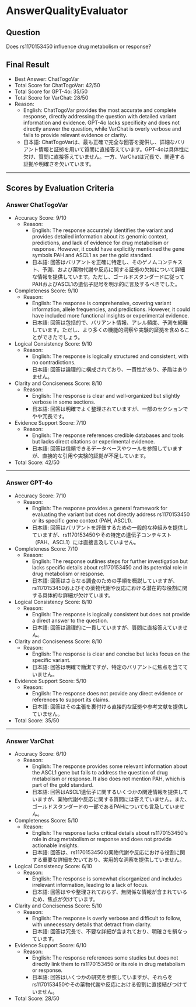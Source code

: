# AnswerQualityEvaluator

## Question

Does rs1170153450 influence drug metabolism or response?

## Final Result

- Best Answer: ChatTogoVar
- Total Score for ChatTogoVar: 42/50
- Total Score for GPT-4o: 35/50
- Total Score for VarChat: 28/50
- Reason:
  - English: ChatTogoVar provides the most accurate and complete response, directly addressing the question with detailed variant information and evidence. GPT-4o lacks specificity and does not directly answer the question, while VarChat is overly verbose and fails to provide relevant evidence or clarity.
  - 日本語: ChatTogoVarは、最も正確で完全な回答を提供し、詳細なバリアント情報と証拠を用いて質問に直接答えています。GPT-4oは具体性に欠け、質問に直接答えていません。一方、VarChatは冗長で、関連する証拠や明確さを欠いています。

---

## Scores by Evaluation Criteria

### Answer ChatTogoVar
- Accuracy Score: 9/10
  - Reason: 
    - English: The response accurately identifies the variant and provides detailed information about its genomic context, predictions, and lack of evidence for drug metabolism or response. However, it could have explicitly mentioned the gene symbols PAH and ASCL1 as per the gold standard.
    - 日本語: 回答はバリアントを正確に特定し、そのゲノムコンテキスト、予測、および薬物代謝や反応に関する証拠の欠如について詳細な情報を提供しています。ただし、ゴールドスタンダードに従ってPAHおよびASCL1の遺伝子記号を明示的に言及するべきでした。
- Completeness Score: 9/10
  - Reason: 
    - English: The response is comprehensive, covering variant information, allele frequencies, and predictions. However, it could have included more functional insights or experimental evidence.
    - 日本語: 回答は包括的で、バリアント情報、アレル頻度、予測を網羅しています。ただし、より多くの機能的洞察や実験的証拠を含めることができたでしょう。
- Logical Consistency Score: 9/10
  - Reason: 
    - English: The response is logically structured and consistent, with no contradictions.
    - 日本語: 回答は論理的に構成されており、一貫性があり、矛盾はありません。
- Clarity and Conciseness Score: 8/10
  - Reason: 
    - English: The response is clear and well-organized but slightly verbose in some sections.
    - 日本語: 回答は明確でよく整理されていますが、一部のセクションでやや冗長です。
- Evidence Support Score: 7/10
  - Reason: 
    - English: The response references credible databases and tools but lacks direct citations or experimental evidence.
    - 日本語: 回答は信頼できるデータベースやツールを参照していますが、直接的な引用や実験的証拠が不足しています。
- Total Score: 42/50

---

### Answer GPT-4o
- Accuracy Score: 7/10
  - Reason: 
    - English: The response provides a general framework for evaluating the variant but does not directly address rs1170153450 or its specific gene context (PAH, ASCL1).
    - 日本語: 回答はバリアントを評価するための一般的な枠組みを提供していますが、rs1170153450やその特定の遺伝子コンテキスト（PAH、ASCL1）には直接言及していません。
- Completeness Score: 7/10
  - Reason: 
    - English: The response outlines steps for further investigation but lacks specific details about rs1170153450 and its potential role in drug metabolism or response.
    - 日本語: 回答はさらなる調査のための手順を概説していますが、rs1170153450およびその薬物代謝や反応における潜在的な役割に関する具体的な詳細が欠けています。
- Logical Consistency Score: 8/10
  - Reason: 
    - English: The response is logically consistent but does not provide a direct answer to the question.
    - 日本語: 回答は論理的に一貫していますが、質問に直接答えていません。
- Clarity and Conciseness Score: 8/10
  - Reason: 
    - English: The response is clear and concise but lacks focus on the specific variant.
    - 日本語: 回答は明確で簡潔ですが、特定のバリアントに焦点を当てていません。
- Evidence Support Score: 5/10
  - Reason: 
    - English: The response does not provide any direct evidence or references to support its claims.
    - 日本語: 回答はその主張を裏付ける直接的な証拠や参考文献を提供していません。
- Total Score: 35/50

---

### Answer VarChat
- Accuracy Score: 6/10
  - Reason: 
    - English: The response provides some relevant information about the ASCL1 gene but fails to address the question of drug metabolism or response. It also does not mention PAH, which is part of the gold standard.
    - 日本語: 回答はASCL1遺伝子に関するいくつかの関連情報を提供していますが、薬物代謝や反応に関する質問には答えていません。また、ゴールドスタンダードの一部であるPAHについても言及していません。
- Completeness Score: 5/10
  - Reason: 
    - English: The response lacks critical details about rs1170153450's role in drug metabolism or response and does not provide actionable insights.
    - 日本語: 回答は、rs1170153450の薬物代謝や反応における役割に関する重要な詳細を欠いており、実用的な洞察を提供していません。
- Logical Consistency Score: 6/10
  - Reason: 
    - English: The response is somewhat disorganized and includes irrelevant information, leading to a lack of focus.
    - 日本語: 回答はやや整理されておらず、無関係な情報が含まれているため、焦点が欠けています。
- Clarity and Conciseness Score: 5/10
  - Reason: 
    - English: The response is overly verbose and difficult to follow, with unnecessary details that detract from clarity.
    - 日本語: 回答は冗長で、不要な詳細が含まれており、明確さを損なっています。
- Evidence Support Score: 6/10
  - Reason: 
    - English: The response references some studies but does not directly link them to rs1170153450 or its role in drug metabolism or response.
    - 日本語: 回答はいくつかの研究を参照していますが、それらをrs1170153450やその薬物代謝や反応における役割に直接結びつけていません。
- Total Score: 28/50